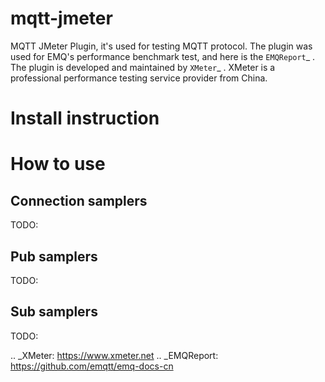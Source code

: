 # mqtt-jmeter
MQTT JMeter Plugin, it's used for testing MQTT protocol. The plugin was used for EMQ's performance benchmark test, and here is the `EMQReport`_ .
The plugin is developed and maintained by `XMeter`_ . XMeter is a professional performance testing service provider from China.

# Install instruction


# How to use

## Connection samplers
TODO:


## Pub samplers
TODO:


## Sub samplers
TODO:

.. _XMeter: https://www.xmeter.net
.. _EMQReport: https://github.com/emqtt/emq-docs-cn
 
